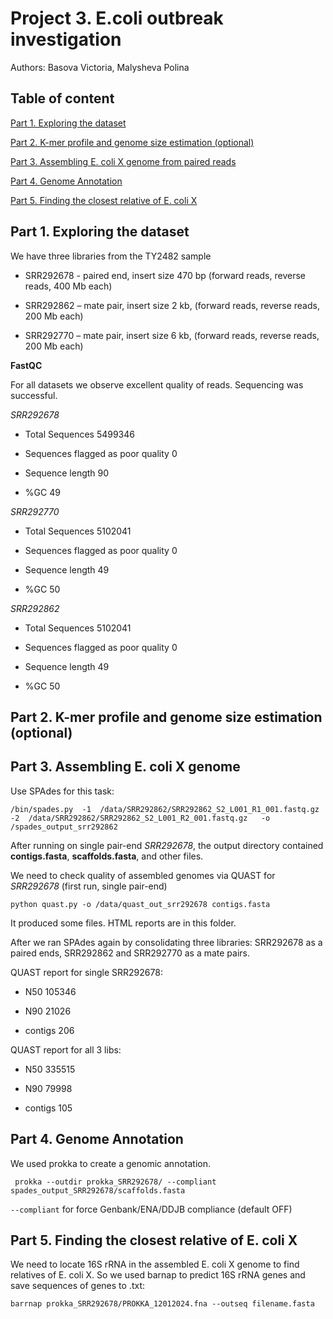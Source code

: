 # Project 3. E.coli outbreak investigation 

Authors: Basova Victoria, Malysheva Polina 

## Table of content

[Part 1. Exploring the dataset](#part-1-exploring-the-dataset)

[Part 2. K-mer profile and genome size estimation (optional)](#part-2-k-mer-profile-and-genome-size-estimation-optional)

[Part 3. Assembling E. coli X genome from paired reads](#part-3-assembling-e-coli-x-genome-from-paired-reads)

[Part 4. Genome Annotation](#part-4-genome-annotation)

[Part 5. Finding the closest relative of E. coli X](#part-5-finding-the-closest-relative-of-e-coli-x)

## Part 1. Exploring the dataset

We have three libraries from the TY2482 sample 

- SRR292678 - paired end, insert size 470 bp (forward reads, reverse reads, 400 Mb each)

- SRR292862 – mate pair, insert size 2 kb, (forward reads, reverse reads, 200 Mb each)

- SRR292770 – mate pair, insert size 6 kb, (forward reads, reverse reads, 200 Mb each)

**FastQC**

For all datasets we observe excellent quality of reads. Sequencing was successful. 

_SRR292678_

- Total Sequences	5499346

- Sequences flagged as poor quality	0

- Sequence length	90

- %GC	49

_SRR292770_

- Total Sequences	5102041

- Sequences flagged as poor quality	0

- Sequence length	49

- %GC	50

_SRR292862_

- Total Sequences	5102041

- Sequences flagged as poor quality	0

- Sequence length	49

- %GC	50

## Part 2. K-mer profile and genome size estimation (optional)

## Part 3. Assembling E. coli X genome 

Use SPAdes for this task:

```
/bin/spades.py	-1	/data/SRR292862/SRR292862_S2_L001_R1_001.fastq.gz	-2	/data/SRR292862/SRR292862_S2_L001_R2_001.fastq.gz	-o	/spades_output_srr292862	
```
After running on single pair-end _SRR292678_, the output directory contained **contigs.fasta**, **scaffolds.fasta**, and other files. 

We need to check quality of assembled genomes via QUAST for _SRR292678_ (first run, single pair-end)

```
python quast.py -o /data/quast_out_srr292678 contigs.fasta
```
It produced some files. HTML reports are in this folder. 

After we ran SPAdes again by consolidating three libraries: SRR292678 as a paired ends,  SRR292862 and SRR292770 as a mate pairs.

QUAST 	report for single SRR292678:

- N50	105346

- N90	21026

- contigs	206

QUAST	report for all 3 libs:

- N50	335515

- N90	79998

- contigs	105

## Part 4. Genome Annotation

We used prokka to create a genomic annotation.

```
 prokka --outdir prokka_SRR292678/ --compliant spades_output_SRR292678/scaffolds.fasta
```

`--compliant` for force Genbank/ENA/DDJB compliance (default OFF)

## Part 5. Finding the closest relative of E. coli X

We need to locate 16S rRNA in the assembled E. coli X genome to find relatives of E. coli X. So we used barnap to predict 16S rRNA genes and save sequences of genes to .txt:  

```
barrnap prokka_SRR292678/PROKKA_12012024.fna --outseq filename.fasta
```

